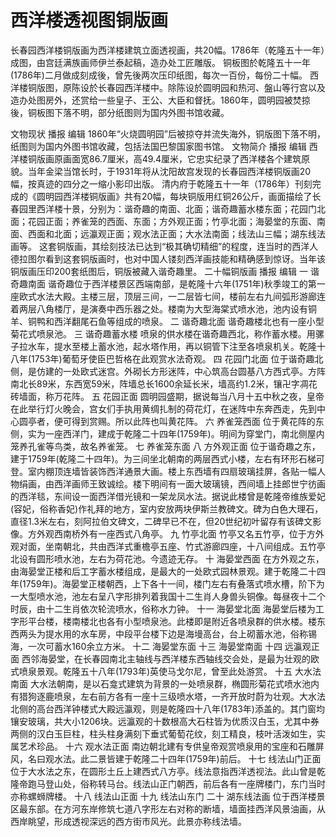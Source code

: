 # 西洋楼透视图铜版画

长春园西洋楼铜版画为西洋楼建筑立面透视画，共20幅。1786年（乾隆五十一年）成图，由宫廷满族画师伊兰泰起稿，造办处工匠雕版。
铜板图於乾隆五十一年(1786年)二月做成刻成後，曾先後两次压印纸图，每次一百份，每份二十幅。
西洋楼铜版图，原陈设於长春园西洋楼中。除陈设於圆明园和热河、盤山等行宫以及造办处图房外，还赏给一些皇子、王公、大臣和督抚。1860年，圆明园被焚掠後，铜板图下落不明，部分纸图则为国内外图书馆收藏。

文物现状
播报
编辑
1860年“火烧圆明园”后被掠夺并流失海外，铜版图下落不明，纸图则为国内外图书馆收藏，包括法国巴黎国家图书馆。
文物简介
播报
编辑
西洋楼铜版画原画面宽86.7厘米，高49.4厘米，它忠实纪录了西洋楼各个建筑原貌。当年金梁当馆长时，于1931年将从沈阳故宫发现的长春园西洋楼铜版画20幅，按真迹的四分之一缩小影印出版。
清内府于乾隆五十一年（1786年）刊刻完成的《圆明园西洋楼铜版画》共有20幅，每块铜版用红铜26公斤，画面描绘了长春园里西洋楼十景，分别为：谐奇趣的南面、北面；谐奇趣蓄水楼东面；花园门北面；花园正面；养雀笼的西面、东面；方外观正面；竹亭北面；海晏堂的东面、南面、西面和北面；远瀛观正面；观水法正面；大水法南面；线法山三幅；湖东线法画等。
这套铜版画，其绘刻技法已达到“极其确切精细”的程度，连当时的西洋人德拉图尔看到这套铜版画时，也对中国人镂刻西洋画技能和精确感到惊讶。当年该铜版画压印200套纸图后，铜版被藏入谐奇趣里。
二十幅铜版画
播报
编辑
一 谐奇趣南面
谐奇趣位于西洋楼景区西端南部，是乾隆十六年(1751年)秋季竣工的第一座欧式水法大殿。主楼三层，顶层三间，一二层皆七间，楼前左右九间弧形游廊连着两层八角楼厅，是演奏中西乐器之处。楼南为大型海棠式喷水池，池内设有铜羊、铜鸭和西洋翻尾石鱼等组成的喷泉。
二 谐奇趣北面
谐奇趣楼北也有一座小型菊花式喷泉池。
三 谐奇趣蓄水楼
喷泉的供水楼在谐奇趣西北，称作蓄水楼。用骡子拉水车，提水至楼上蓄水池，起水塔作用，再以铜管下注至各喷泉机关。乾隆十八年(1753年)葡萄牙使臣巴哲格在此观赏水法奇观。
四 花园门北面
位于谐奇趣北侧，是仿建的一处欧式迷宫。外砌长方形迷阵，中心筑高台圆基八方西式亭。方阵南北长89米，东西宽59米，阵墙总长1600余延长米，墙高约1.2米，镶卍字凋花砖墙面，称万花阵。
五 花园正面
圆明园盛期，据说每当八月十五中秋之夜，皇帝在此举行灯火晚会，宫女们手执用黄绸扎制的荷花灯，在迷阵中东奔西走，先到中心圆亭者，便可得到赏赐。所以此阵也叫黄花阵。
六 养雀笼西面
位于黄花阵的东侧，实为一座西洋门，建成于乾隆二十四年(1759年)。明间为穿堂门，南北侧屋内笼养孔雀等鸟类，故名养雀笼。
七 养雀笼东面
八 方外观正面
位于谐奇趣之东，建于1759年(乾隆二十四年)。为三间坐北朝南的两层西式小楼，左右有环形石梯可登。室内棚顶连墙皆装饰西洋通景大画。楼上东西墙有四扇玻璃挂屏，各贴一幅人物绢画，由西洋画师王致诚绘。楼下明间有一面大玻璃镜，西间墙上挂郎世宁彷画的西洋毯，东间设一面西洋借光镜和一架龙凤水法。据说此楼曾是乾隆帝维族爱妃(容妃，俗称香妃)作礼拜的地方，室内安放两块伊斯兰教碑文。碑为白色大理石，直径1.3米左右，刻阿拉伯文碑文，二碑早已不在，但20世纪初叶留存有该碑文影像。方外观西南桥外有一座西式八角亭。
九 竹亭北面
竹亭又名五竹亭，位于方外观对面，坐南朝北，共由西洋式重檐亭五座、竹式游廊四座，十八间组成。五竹亭北设有圆形喷水池，左右为荷花池。今遗迹无存。
十 海晏堂西面
在方外观之东，由海晏堂正楼和后工字蓄水楼组成，是最大的一处欧式园林景观。建于乾隆二十四年(1759年)。海晏堂正楼朝西，上下各十一间，楼门左右有叠落式喷水槽，阶下为一大型喷水池，池左右呈八字形排列着我国十二生肖人身兽头铜像。每昼夜十二个时辰，由十二生肖依次轮流喷水，俗称水力钟。
十一 海晏堂北面
海晏堂后楼为工字形平台楼，楼南楼北也各有小型喷泉池。此楼即是附近各喷泉群的供水楼。楼东西两头为提水用的水车房，中段平台楼下边是海墁高台，台上砌蓄水池，俗称锡海，一次可蓄水160余立方米。
十二 海晏堂东面
十三 海晏堂南面
十四 远瀛观正面
西邻海晏堂，在长春园南北主轴线与西洋楼东西轴线交会处，是最为壮观的欧式喷泉景观。乾隆五十八年(1793年)英使马戈尔尼，曾至此处游赏。
十五 大水法南面
大水法朝南，是以石龛式建筑为背景的一处喷泉群，椭圆形菊花式喷水池内有猎狗逐鹿喷泉，左右前方各有一座十三级喷水塔，一齐开放时蔚为壮观。大水法北侧的高台西洋钟楼式大殿远瀛观，则是乾隆四十八年(1783年)添盖的。其门窗均镶安玻璃，共大小1206块。远瀛观的十数根高大石柱皆为优质汉白玉，尤其中券两侧的汉白玉巨柱，柱头柱身满刻下垂式葡萄花纹，刻工精良，枝叶活泼如生，实属艺术珍品。
十六 观水法正面
南边朝北建有专供皇帝观赏喷泉用的宝座和石雕屏风，名曰观水法。此二景皆建于乾隆二十四年(1759年)前后。
十七 线法山门正面
位于大水法之东，在圆形土丘上建西式八方亭。线法意指西洋透视法。此山曾是乾隆帝跑马登山处，俗称转马台。线法山正门朝西，前后各有一座牌楼门，东门当时亦称螺蛳牌楼。
十八 线法山正面
十九 线法山东门
二十 湖东线法画
位于西洋楼景区最东部。在方河东岸修筑七道八字形左右对称的断墙，墙面挂西洋风景油画，从西岸眺望，形成透视深远的西方街市风光。此景亦称线法墙。